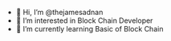 - 👋 Hi, I’m @thejamesadnan
- 👀 I’m interested in Block Chain Developer 
- 🌱 I’m currently learning Basic of Block Chain


